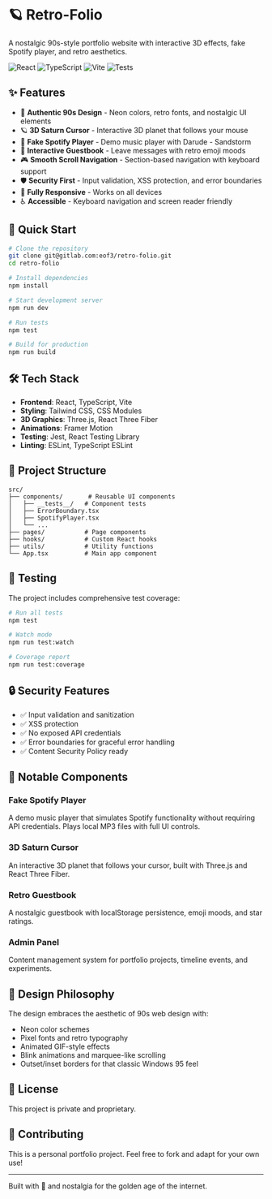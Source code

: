 # 🪐 Retro-Folio

A nostalgic 90s-style portfolio website with interactive 3D effects, fake Spotify player, and retro aesthetics.

![React](https://img.shields.io/badge/React-18.3.1-blue)
![TypeScript](https://img.shields.io/badge/TypeScript-5.5.3-blue)
![Vite](https://img.shields.io/badge/Vite-5.4.19-purple)
![Tests](https://img.shields.io/badge/tests-35%20passing-green)

## ✨ Features

- 🎨 **Authentic 90s Design** - Neon colors, retro fonts, and nostalgic UI elements
- 🪐 **3D Saturn Cursor** - Interactive 3D planet that follows your mouse
- 🎵 **Fake Spotify Player** - Demo music player with Darude - Sandstorm
- 📖 **Interactive Guestbook** - Leave messages with retro emoji moods
- 🎮 **Smooth Scroll Navigation** - Section-based navigation with keyboard support
- 🛡️ **Security First** - Input validation, XSS protection, and error boundaries
- 📱 **Fully Responsive** - Works on all devices
- ♿ **Accessible** - Keyboard navigation and screen reader friendly

## 🚀 Quick Start

```bash
# Clone the repository
git clone git@gitlab.com:eof3/retro-folio.git
cd retro-folio

# Install dependencies
npm install

# Start development server
npm run dev

# Run tests
npm test

# Build for production
npm run build
```

## 🛠️ Tech Stack

- **Frontend**: React, TypeScript, Vite
- **Styling**: Tailwind CSS, CSS Modules
- **3D Graphics**: Three.js, React Three Fiber
- **Animations**: Framer Motion
- **Testing**: Jest, React Testing Library
- **Linting**: ESLint, TypeScript ESLint

## 📁 Project Structure

```
src/
├── components/       # Reusable UI components
│   ├── __tests__/   # Component tests
│   ├── ErrorBoundary.tsx
│   ├── SpotifyPlayer.tsx
│   └── ...
├── pages/           # Page components
├── hooks/           # Custom React hooks
├── utils/           # Utility functions
└── App.tsx          # Main app component
```

## 🧪 Testing

The project includes comprehensive test coverage:

```bash
# Run all tests
npm test

# Watch mode
npm run test:watch

# Coverage report
npm run test:coverage
```

## 🔒 Security Features

- ✅ Input validation and sanitization
- ✅ XSS protection
- ✅ No exposed API credentials
- ✅ Error boundaries for graceful error handling
- ✅ Content Security Policy ready

## 📝 Notable Components

### Fake Spotify Player
A demo music player that simulates Spotify functionality without requiring API credentials. Plays local MP3 files with full UI controls.

### 3D Saturn Cursor
An interactive 3D planet that follows your cursor, built with Three.js and React Three Fiber.

### Retro Guestbook
A nostalgic guestbook with localStorage persistence, emoji moods, and star ratings.

### Admin Panel
Content management system for portfolio projects, timeline events, and experiments.

## 🎨 Design Philosophy

The design embraces the aesthetic of 90s web design with:
- Neon color schemes
- Pixel fonts and retro typography
- Animated GIF-style effects
- Blink animations and marquee-like scrolling
- Outset/inset borders for that classic Windows 95 feel

## 📄 License

This project is private and proprietary.

## 🤝 Contributing

This is a personal portfolio project. Feel free to fork and adapt for your own use!

---

Built with 💜 and nostalgia for the golden age of the internet.